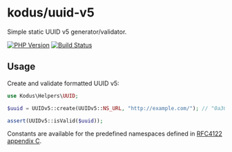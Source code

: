 kodus/uuid-v5
=============

Simple static UUID v5 generator/validator.

[![PHP Version](https://img.shields.io/badge/php-8.0%2B-blue.svg)](https://packagist.org/packages/kodus/uuid-v4)
[![Build Status](https://travis-ci.org/kodus/uuid-v5.svg?branch=master)](https://travis-ci.org/kodus/uuid-v5)

## Usage

Create and validate formatted UUID v5:

```php
use Kodus\Helpers\UUID;

$uuid = UUIDv5::create(UUIDv5::NS_URL, "http://example.com/"); // "0a300ee9-f9e4-5697-a51a-efc7fafaba67"

assert(UUIDv5::isValid($uuid));
```

Constants are available for the predefined namespaces defined in
[RFC4122 appendix C](https://tools.ietf.org/html/rfc4122#appendix-C).

